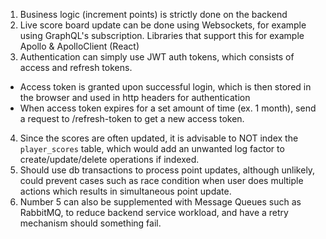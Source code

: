 1. Business logic (increment points) is strictly done on the backend
2. Live score board update can be done using Websockets, for example using GraphQL's subscription. Libraries that support this for example Apollo & ApolloClient (React)
3. Authentication can simply use JWT auth tokens, which consists of access and refresh tokens.

- Access token is granted upon successful login, which is then stored in the browser and used in http headers for authentication
- When access token expires for a set amount of time (ex. 1 month), send a request to /refresh-token to get a new access token.

4. Since the scores are often updated, it is advisable to NOT index the `player_scores` table, which would add an unwanted log factor to create/update/delete operations if indexed.
5. Should use db transactions to process point updates, although unlikely, could prevent cases such as race condition when user does multiple actions which results in simultaneous point update.
6. Number 5 can also be supplemented with Message Queues such as RabbitMQ, to reduce backend service workload, and have a retry mechanism should something fail.
